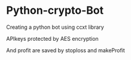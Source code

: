 # Python-crypto-Bot

Creating a python bot using ccxt library

APIkeys protected by AES encryption

And profit are saved by stoploss and makeProfit
